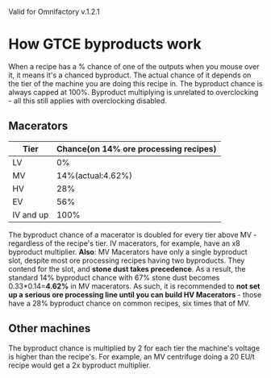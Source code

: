 Valid for Omnifactory v.1.2.1

# How GTCE byproducts work
When a recipe has a % chance of one of the outputs when you mouse over it, it means it's a chanced byproduct. The actual chance of it depends on the tier of the machine you are doing this recipe in. The byproduct chance is always capped at 100%. Byproduct multiplying is unrelated to overclocking - all this still applies with overclocking disabled.
## Macerators
| Tier      | Chance(on 14% ore processing recipes) |
|-----------|---------------------------------------|
| LV        | 0%                                    |
| MV        | 14%(actual:4.62%)                     |
| HV        | 28%                                   |
| EV        | 56%                                   |
| IV and up | 100%                                  |

The byproduct chance of a macerator is doubled for every tier above MV - regardless of the recipe's tier. IV macerators, for example, have an x8 byproduct multiplier. **Also**: MV Macerators have only a single byproduct slot, despite most ore processing recipes having two byproducts. They contend for the slot, and **stone dust takes precedence**. As a result, the standard 14% byproduct chance with 67% stone dust becomes 0.33\*0.14=**4.62%** in MV macerators. As such, it is recommended to **not set up a serious ore processing line until you can build HV Macerators** - those have a 28% byproduct chance on common recipes, six times that of MV.
## Other machines
The byproduct chance is multiplied by 2 for each tier the machine's voltage is higher than the recipe's.
For example, an MV centrifuge doing a 20 EU/t recipe would get a 2x byproduct multiplier.
